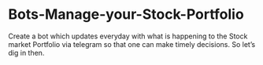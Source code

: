 # Bots-Manage-your-Stock-Portfolio
Create a bot which updates everyday with what is happening to the Stock market Portfolio via telegram so that one can make timely decisions. So let’s dig in then.
